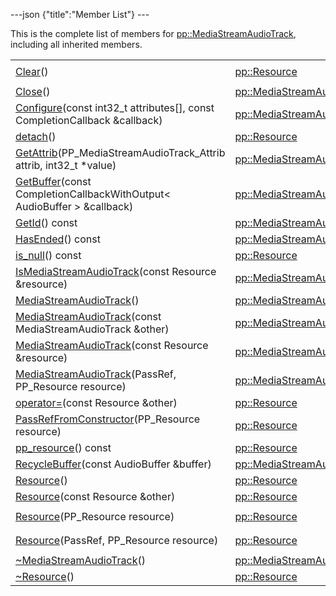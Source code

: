 ---json {"title":"Member List"} ---

This is the complete list of members for <a href="/docs/native-client/pepper_dev/cpp/classpp_1_1_media_stream_audio_track/" class="el">pp::MediaStreamAudioTrack</a>, including all inherited members.

<table><tbody><tr class="odd"><td><a href="/docs/native-client/pepper_dev/cpp/classpp_1_1_resource#ad4016f37d3022863ca0188acb26ac9c4" class="el">Clear</a>()</td><td><a href="/docs/native-client/pepper_dev/cpp/classpp_1_1_resource/" class="el">pp::Resource</a></td><td><code> [protected]</code></td></tr><tr class="even"><td><a href="/docs/native-client/pepper_dev/cpp/classpp_1_1_media_stream_audio_track#a2ad0471a5fb098f84ec301d52bca269a" class="el">Close</a>()</td><td><a href="/docs/native-client/pepper_dev/cpp/classpp_1_1_media_stream_audio_track/" class="el">pp::MediaStreamAudioTrack</a></td><td></td></tr><tr class="odd"><td><a href="/docs/native-client/pepper_dev/cpp/classpp_1_1_media_stream_audio_track#ad3572da8199315fc90248f5634358211" class="el">Configure</a>(const int32_t attributes[], const CompletionCallback &amp;callback)</td><td><a href="/docs/native-client/pepper_dev/cpp/classpp_1_1_media_stream_audio_track/" class="el">pp::MediaStreamAudioTrack</a></td><td></td></tr><tr class="even"><td><a href="/docs/native-client/pepper_dev/cpp/classpp_1_1_resource#a81b9246381bdddacca3ac25f6ded2bfd" class="el">detach</a>()</td><td><a href="/docs/native-client/pepper_dev/cpp/classpp_1_1_resource/" class="el">pp::Resource</a></td><td></td></tr><tr class="odd"><td><a href="/docs/native-client/pepper_dev/cpp/classpp_1_1_media_stream_audio_track#ac1767869e698082610ee3f9cb5a28561" class="el">GetAttrib</a>(PP_MediaStreamAudioTrack_Attrib attrib, int32_t *value)</td><td><a href="/docs/native-client/pepper_dev/cpp/classpp_1_1_media_stream_audio_track/" class="el">pp::MediaStreamAudioTrack</a></td><td></td></tr><tr class="even"><td><a href="/docs/native-client/pepper_dev/cpp/classpp_1_1_media_stream_audio_track#acc9e47e460bae4a6d0ade366b5cf33ed" class="el">GetBuffer</a>(const CompletionCallbackWithOutput&lt; AudioBuffer &gt; &amp;callback)</td><td><a href="/docs/native-client/pepper_dev/cpp/classpp_1_1_media_stream_audio_track/" class="el">pp::MediaStreamAudioTrack</a></td><td></td></tr><tr class="odd"><td><a href="/docs/native-client/pepper_dev/cpp/classpp_1_1_media_stream_audio_track#ac04877194c84ddbb004265e476275a46" class="el">GetId</a>() const</td><td><a href="/docs/native-client/pepper_dev/cpp/classpp_1_1_media_stream_audio_track/" class="el">pp::MediaStreamAudioTrack</a></td><td></td></tr><tr class="even"><td><a href="/docs/native-client/pepper_dev/cpp/classpp_1_1_media_stream_audio_track#ae1be4d89810f272b4e43b1ca07a7b0de" class="el">HasEnded</a>() const</td><td><a href="/docs/native-client/pepper_dev/cpp/classpp_1_1_media_stream_audio_track/" class="el">pp::MediaStreamAudioTrack</a></td><td></td></tr><tr class="odd"><td><a href="/docs/native-client/pepper_dev/cpp/classpp_1_1_resource#a859068e34cdc2dc0b78754c255323aa9" class="el">is_null</a>() const</td><td><a href="/docs/native-client/pepper_dev/cpp/classpp_1_1_resource/" class="el">pp::Resource</a></td><td><code> [inline]</code></td></tr><tr class="even"><td><a href="/docs/native-client/pepper_dev/cpp/classpp_1_1_media_stream_audio_track#a66b94f4551e3e1db35fc9cdfdb686097" class="el">IsMediaStreamAudioTrack</a>(const Resource &amp;resource)</td><td><a href="/docs/native-client/pepper_dev/cpp/classpp_1_1_media_stream_audio_track/" class="el">pp::MediaStreamAudioTrack</a></td><td><code> [static]</code></td></tr><tr class="odd"><td><a href="/docs/native-client/pepper_dev/cpp/classpp_1_1_media_stream_audio_track#aba4674796b58027523c3429e6e6c977f" class="el">MediaStreamAudioTrack</a>()</td><td><a href="/docs/native-client/pepper_dev/cpp/classpp_1_1_media_stream_audio_track/" class="el">pp::MediaStreamAudioTrack</a></td><td></td></tr><tr class="even"><td><a href="/docs/native-client/pepper_dev/cpp/classpp_1_1_media_stream_audio_track#adc7d45a01c7f7e27a94a033e957e0587" class="el">MediaStreamAudioTrack</a>(const MediaStreamAudioTrack &amp;other)</td><td><a href="/docs/native-client/pepper_dev/cpp/classpp_1_1_media_stream_audio_track/" class="el">pp::MediaStreamAudioTrack</a></td><td></td></tr><tr class="odd"><td><a href="/docs/native-client/pepper_dev/cpp/classpp_1_1_media_stream_audio_track#a5b0e9a5ede7bb5e265007b9e2b7c06f9" class="el">MediaStreamAudioTrack</a>(const Resource &amp;resource)</td><td><a href="/docs/native-client/pepper_dev/cpp/classpp_1_1_media_stream_audio_track/" class="el">pp::MediaStreamAudioTrack</a></td><td><code> [explicit]</code></td></tr><tr class="even"><td><a href="/docs/native-client/pepper_dev/cpp/classpp_1_1_media_stream_audio_track#ad0f8599de42327cda5850db05b1b5be6" class="el">MediaStreamAudioTrack</a>(PassRef, PP_Resource resource)</td><td><a href="/docs/native-client/pepper_dev/cpp/classpp_1_1_media_stream_audio_track/" class="el">pp::MediaStreamAudioTrack</a></td><td></td></tr><tr class="odd"><td><a href="/docs/native-client/pepper_dev/cpp/classpp_1_1_resource#aaf808a98bdaa7998d82e19514aa87423" class="el">operator=</a>(const Resource &amp;other)</td><td><a href="/docs/native-client/pepper_dev/cpp/classpp_1_1_resource/" class="el">pp::Resource</a></td><td></td></tr><tr class="even"><td><a href="/docs/native-client/pepper_dev/cpp/classpp_1_1_resource#a3eda014529127a818df8d5bb5ec2fdf0" class="el">PassRefFromConstructor</a>(PP_Resource resource)</td><td><a href="/docs/native-client/pepper_dev/cpp/classpp_1_1_resource/" class="el">pp::Resource</a></td><td><code> [protected]</code></td></tr><tr class="odd"><td><a href="/docs/native-client/pepper_dev/cpp/classpp_1_1_resource#a46a6123de0b007ad3fcb6f666534ccb4" class="el">pp_resource</a>() const</td><td><a href="/docs/native-client/pepper_dev/cpp/classpp_1_1_resource/" class="el">pp::Resource</a></td><td><code> [inline]</code></td></tr><tr class="even"><td><a href="/docs/native-client/pepper_dev/cpp/classpp_1_1_media_stream_audio_track#a0601e973dc3020973cfb001ee320aa36" class="el">RecycleBuffer</a>(const AudioBuffer &amp;buffer)</td><td><a href="/docs/native-client/pepper_dev/cpp/classpp_1_1_media_stream_audio_track/" class="el">pp::MediaStreamAudioTrack</a></td><td></td></tr><tr class="odd"><td><a href="/docs/native-client/pepper_dev/cpp/classpp_1_1_resource#a56679e93a58101c8dce5dc510811a094" class="el">Resource</a>()</td><td><a href="/docs/native-client/pepper_dev/cpp/classpp_1_1_resource/" class="el">pp::Resource</a></td><td></td></tr><tr class="even"><td><a href="/docs/native-client/pepper_dev/cpp/classpp_1_1_resource#ab0f664099ca06367180f220ea7e0b831" class="el">Resource</a>(const Resource &amp;other)</td><td><a href="/docs/native-client/pepper_dev/cpp/classpp_1_1_resource/" class="el">pp::Resource</a></td><td></td></tr><tr class="odd"><td><a href="/docs/native-client/pepper_dev/cpp/classpp_1_1_resource#a555de93fdf4793f7db1183bf71d20580" class="el">Resource</a>(PP_Resource resource)</td><td><a href="/docs/native-client/pepper_dev/cpp/classpp_1_1_resource/" class="el">pp::Resource</a></td><td><code> [explicit, protected]</code></td></tr><tr class="even"><td><a href="/docs/native-client/pepper_dev/cpp/classpp_1_1_resource#a907d3d6b7e292587c8cb9ff30d0a418d" class="el">Resource</a>(PassRef, PP_Resource resource)</td><td><a href="/docs/native-client/pepper_dev/cpp/classpp_1_1_resource/" class="el">pp::Resource</a></td><td><code> [protected]</code></td></tr><tr class="odd"><td><a href="/docs/native-client/pepper_dev/cpp/classpp_1_1_media_stream_audio_track#a4efdf0aeb1ec01ff29c16c94174bc1f8" class="el">~MediaStreamAudioTrack</a>()</td><td><a href="/docs/native-client/pepper_dev/cpp/classpp_1_1_media_stream_audio_track/" class="el">pp::MediaStreamAudioTrack</a></td><td></td></tr><tr class="even"><td><a href="/docs/native-client/pepper_dev/cpp/classpp_1_1_resource#a081165265e2bd8217eaa2be2aeeb3aa3" class="el">~Resource</a>()</td><td><a href="/docs/native-client/pepper_dev/cpp/classpp_1_1_resource/" class="el">pp::Resource</a></td><td><code> [virtual]</code></td></tr></tbody></table>
